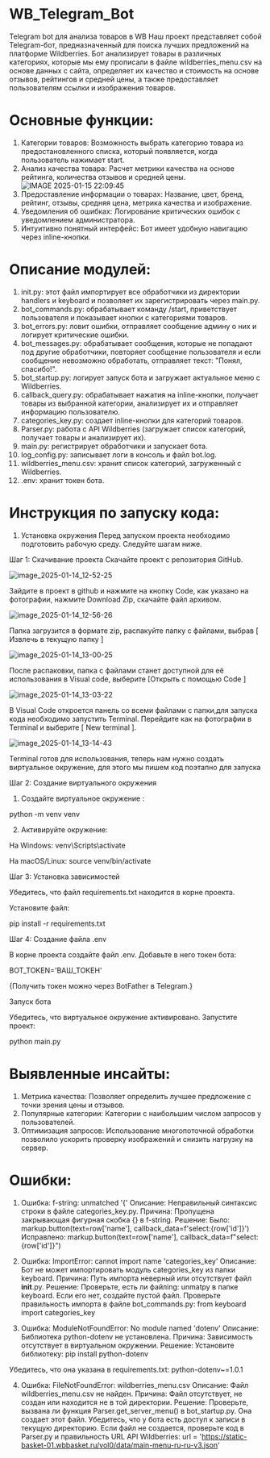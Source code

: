 # WB_Telegram_Bot
Telegram bot для анализа товаров в WB
Наш проект представляет собой Telegram-бот, предназначенный для поиска лучших предложений на платформе Wildberries. Бот анализирует товары в различных категориях, которые мы ему прописали в файле wildberries_menu.csv на основе данных с сайта, определяет их качество и стоимость на основе отзывов, рейтингов и средней цены, а также предоставляет пользователям ссылки и изображения товаров.
# Основные функции:
1. Категории товаров: Возможность выбрать категорию товара из предостановленного списка, который появляется, когда пользователь нажимает start.
2. Анализ качества товара: Расчет метрики качества на основе рейтинга, количества отзывов и средней цены.
![IMAGE 2025-01-15 22:09:45](https://github.com/user-attachments/assets/f98f1754-bcc7-4d50-bb9a-b867aa64d024)
4. Предоставление информации о товарах: Название, цвет, бренд, рейтинг, отзывы, средняя цена, метрика качества и изображение.
5. Уведомления об ошибках: Логирование критических ошибок с уведомлением администратора.
6. Интуитивно понятный интерфейс: Бот имеет удобную навигацию через inline-кнопки.
# Описание модулей:
1. init.py: этот файл импортирует все обработчики из директории handlers и keyboard и позволяет их зарегистрировать через main.py.
2. bot_commands.py: обрабатывает команду /start, приветствует пользователя и показывает кнопки с категориями товаров.
3. bot_errors.py: ловит ошибки, отправляет сообщение админу о них и логирует критические ошибки.
4. bot_messages.py: обрабатывает сообщения, которые не попадают под другие обработчики, повторяет сообщение пользователя и если сообщение невозможно обработать, отправляет текст: "Понял, спасибо!".
5. bot_startup.py: логирует запуск бота и загружает актуальное меню с Wildberries.
6. callback_query.py: обрабатывает нажатия на inline-кнопки, получает товары из выбранной категории, анализирует их и отправляет информацию пользователю.
7. categories_key.py: создает inline-кнопки для категорий товаров.
8. Parser.py: работа с API Wildberries (загружает список категорий, получает товары и анализирует их).
9. main.py: регистрирует обработчики и запускает бота.
10. log_config.py: записывает логи в консоль и файл bot.log.
11. wildberries_menu.csv: хранит список категорий, загруженный с Wildberries.
12. .env: хранит токен бота.
# Инструкция по запуску кода:
1. Установка окружения
Перед запуском проекта необходимо подготовить рабочую среду. Следуйте шагам ниже.

Шаг 1: Скачивание проекта
Скачайте проект с репозитория GitHub.

![image_2025-01-14_12-52-25](https://github.com/user-attachments/assets/8e8a26ba-88c3-4c9e-ba54-888b300d4667)

Зайдите в проект в github и нажмите на кнопку Code, как указано на фотографии, нажмите Download Zip, скачайте файл архивом.

![image_2025-01-14_12-56-26](https://github.com/user-attachments/assets/96d52781-c9a8-4233-a2e0-ae8282999a64)

Папка загрузится в формате zip, распакуйте папку с файлами, выбрав [ Извлечь в текущую папку ]

![image_2025-01-14_13-00-25](https://github.com/user-attachments/assets/d2b4b96c-ad0c-48bd-9c92-9a727b128c01)

После распаковки, папка с файлами станет доступной для её использования в Visual code, выберите [Открыть с помощью Code ]

![image_2025-01-14_13-03-22](https://github.com/user-attachments/assets/8c96c8b6-0060-4403-9641-0811935097f8)

В Visual Code откроется панель со всеми файлами с папки,для запуска кода необходимо запустить Terminal.
Перейдите как на фотографии в Terminal и выберите [ New terminal ].

![image_2025-01-14_13-14-43](https://github.com/user-attachments/assets/596148d6-3556-43f0-bf49-4ae45b9cff69)

Terminal готов для использования, теперь нам нужно создать виртуальное окружение, для этого мы пишем код поэтапно для запуска

  Шаг 2: Создание виртуального окружения

1. Создайте виртуальное окружение :

python -m venv venv

2. Активируйте окружение:

На Windows:
venv\Scripts\activate

На macOS/Linux:
source venv/bin/activate

Шаг 3: Установка зависимостей

Убедитесь, что файл requirements.txt находится в корне проекта.

Установите файл:

pip install -r requirements.txt

Шаг 4: Создание файла .env

В корне проекта создайте файл .env.
Добавьте в него токен бота:

BOT_TOKEN='ВАШ_ТОКЕН'

{Получить токен можно через BotFather в Telegram.}

Запуск бота 

Убедитесь, что виртуальное окружение активировано.
Запустите проект:

python main.py

# Выявленные инсайты:
1. Метрика качества: Позволяет определить лучшее предложение с точки зрения цены и отзывов.
2. Популярные категории: Категории с наибольшим числом запросов у пользователей.
3. Оптимизация запросов: Использование многопоточной обработки позволило ускорить проверку изображений и снизить нагрузку на сервер.
# Ошибки:
1. Ошибка: f-string: unmatched '{'
Описание: Неправильный синтаксис строки в файле categories_key.py.
Причина: Пропущена закрывающая фигурная скобка {} в f-string.
Решение:
Было:
markup.button(text=row['name'], callback_data=f'select:{row['id']}')
Исправлено:
markup.button(text=row['name'], callback_data=f"select:{row['id']}")

2. Ошибка: ImportError: cannot import name 'categories_key'
Описание: Бот не может импортировать модуль categories_key из папки keyboard.
Причина: Путь импорта неверный или отсутствует файл __init__.py.
Решение:
Проверьте, есть ли файлing: unmatpy в папке keyboard. Если его нет, создайте пустой файл.
Проверьте правильность импорта в файле bot_commands.py:
from keyboard import categories_key

3. Ошибка: ModuleNotFoundError: No module named 'dotenv'
Описание: Библиотека python-dotenv не установлена.
Причина: Зависимость отсутствует в виртуальном окружении.
Решение:
Установите библиотеку:
pip install python-dotenv

Убедитесь, что она указана в requirements.txt:
python-dotenv~=1.0.1

4. Ошибка: FileNotFoundError: wildberries_menu.csv
Описание: Файл wildberries_menu.csv не найден.
Причина: Файл отсутствует, не создан или находится не в той директории.
Решение:
Проверьте, вызвана ли функция Parser.get_server_menu() в bot_startup.py. Она создает этот файл.
Убедитесь, что у бота есть доступ к записи в текущую директорию.
Если файл не создается, проверьте код в Parser.py и правильность URL API Wildberries:
url = 'https://static-basket-01.wbbasket.ru/vol0/data/main-menu-ru-ru-v3.json'
